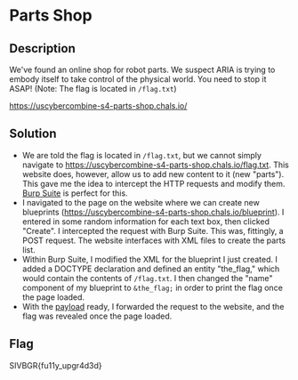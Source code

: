 # Parts Shop

## Description

We've found an online shop for robot parts. We suspect ARIA is trying to embody itself to take control of the physical world. You need to stop it ASAP! (Note: The flag is located in <code>/flag.txt</code>)

https://uscybercombine-s4-parts-shop.chals.io/

## Solution

- We are told the flag is located in <code>/flag.txt</code>, but we cannot simply navigate to
https://uscybercombine-s4-parts-shop.chals.io/flag.txt. This website does, however, allow us to add
new content to it (new "parts"). This gave me the idea to intercept the HTTP requests and modify them.
[Burp Suite](https://portswigger.net/burp/communitydownload) is perfect for this.
- I navigated to the page on the website where we
can create new blueprints (https://uscybercombine-s4-parts-shop.chals.io/blueprint). I entered in
some random information for each text box, then clicked "Create". I intercepted the request with Burp
Suite. This was, fittingly, a POST request. The website interfaces with XML files to create the
parts list.
- Within Burp Suite, I modified the XML for the blueprint I just created. I added a DOCTYPE declaration and
defined an entity "the_flag," which would contain the contents of <code>/flag.txt</code>. I then changed the
"name" component of my blueprint to <code>&the_flag;</code> in order to print the flag once the page loaded.
- With the [payload](https://github.com/rstacks/USCyberOpenSeasonIV-BeginnersGameRoom-writeup/blob/master/Web/PartsShop/payload.xml) ready, I forwarded the request to the website, and the flag was revealed once
the page loaded.

## Flag

SIVBGR{fu11y_upgr4d3d}
